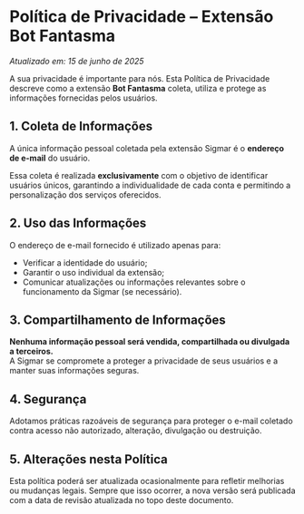 # Política de Privacidade – Extensão Bot Fantasma

*Atualizado em: 15 de junho de 2025*

A sua privacidade é importante para nós. Esta Política de Privacidade descreve como a extensão **Bot Fantasma** coleta, utiliza e protege as informações fornecidas pelos usuários.

## 1. Coleta de Informações

A única informação pessoal coletada pela extensão Sigmar é o **endereço de e-mail** do usuário.

Essa coleta é realizada **exclusivamente** com o objetivo de identificar usuários únicos, garantindo a individualidade de cada conta e permitindo a personalização dos serviços oferecidos.

## 2. Uso das Informações

O endereço de e-mail fornecido é utilizado apenas para:

- Verificar a identidade do usuário;
- Garantir o uso individual da extensão;
- Comunicar atualizações ou informações relevantes sobre o funcionamento da Sigmar (se necessário).

## 3. Compartilhamento de Informações

**Nenhuma informação pessoal será vendida, compartilhada ou divulgada a terceiros.**  
A Sigmar se compromete a proteger a privacidade de seus usuários e a manter suas informações seguras.

## 4. Segurança

Adotamos práticas razoáveis de segurança para proteger o e-mail coletado contra acesso não autorizado, alteração, divulgação ou destruição.

## 5. Alterações nesta Política

Esta política poderá ser atualizada ocasionalmente para refletir melhorias ou mudanças legais. Sempre que isso ocorrer, a nova versão será publicada com a data de revisão atualizada no topo deste documento.

